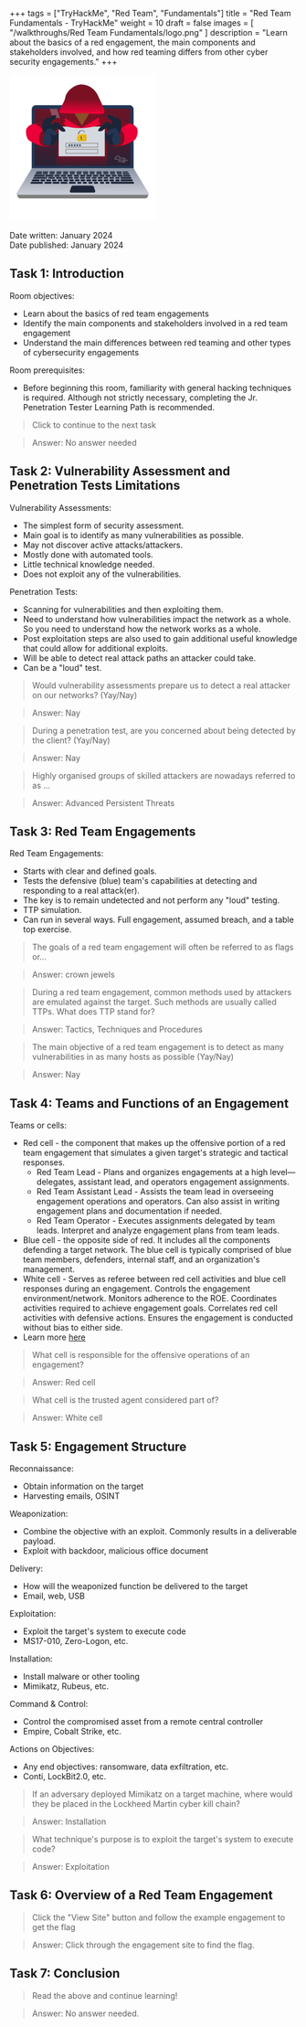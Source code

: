 +++
tags = ["TryHackMe", "Red Team", "Fundamentals"]
title = "Red Team Fundamentals - TryHackMe"
weight = 10
draft = false
images = [ "/walkthroughs/Red Team Fundamentals/logo.png" ]
description = "Learn about the basics of a red engagement, the main components and stakeholders involved, and how red teaming differs from other cyber security engagements."
+++

![Logo](logo.png)

Date written: January 2024      
Date published: January 2024

## Task 1: Introduction 

Room objectives:
- Learn about the basics of red team engagements
- Identify the main components and stakeholders involved in a red team engagement
- Understand the main differences between red teaming and other types of cybersecurity engagements

Room prerequisites:
- Before beginning this room, familiarity with general hacking techniques is required. Although not strictly necessary, completing the Jr. Penetration Tester Learning Path is recommended.

> Click to continue to the next task

> Answer: No answer needed

## Task 2: Vulnerability Assessment and Penetration Tests Limitations 

Vulnerability Assessments:
- The simplest form of security assessment.
- Main goal is to  identify as many vulnerabilities as possible.
- May not discover active attacks/attackers.
- Mostly done with automated tools.
- Little technical knowledge needed.
- Does not exploit any of the vulnerabilities. 

Penetration Tests:
- Scanning for vulnerabilities and then exploiting them.
- Need to understand how vulnerabilities impact the network as a whole. So you need to understand how the network works as a whole.
- Post exploitation steps are also used to gain additional useful knowledge that could allow for additional exploits. 
- Will be able to detect real attack paths an attacker could take. 
- Can be a "loud" test. 

> Would vulnerability assessments prepare us to detect a real attacker on our networks? (Yay/Nay)

> Answer: Nay

> During a penetration test, are you concerned about being detected by the client? (Yay/Nay)

> Answer: Nay

> Highly organised groups of skilled attackers are nowadays referred to as ...

> Answer: Advanced Persistent Threats

## Task 3: Red Team Engagements

Red Team Engagements:
- Starts with clear and defined goals.
- Tests the defensive (blue) team's capabilities at detecting and responding to a real attack(er).
- The key is to remain undetected and not perform any "loud" testing.
- TTP simulation. 
- Can run in several ways. Full engagement, assumed breach, and a table top exercise. 

> The goals of a red team engagement will often be referred to as flags or...

> Answer: crown jewels

> During a red team engagement, common methods used by attackers are emulated against the target. Such methods are usually called TTPs. What does TTP stand for?

> Answer: Tactics, Techniques and Procedures

> The main objective of a red team engagement is to detect as many vulnerabilities in as many hosts as possible (Yay/Nay)

> Answer: Nay


## Task 4: Teams and Functions of an Engagement 

Teams or cells:
- Red cell - the component that makes up the offensive portion of a red team engagement that simulates a given target's strategic and tactical responses.
    - Red Team Lead - Plans and organizes engagements at a high level—delegates, assistant lead, and operators engagement assignments.
    - Red Team Assistant Lead - Assists the team lead in overseeing engagement operations and operators. Can also assist in writing engagement plans and documentation if needed.
    - Red Team Operator - Executes assignments delegated by team leads. Interpret and analyze engagement plans from team leads.
- Blue cell - the opposite side of red. It includes all the components defending a target network. The blue cell is typically comprised of blue team members, defenders, internal staff, and an organization's management.
- White cell - Serves as referee between red cell activities and blue cell responses during an engagement. Controls the engagement environment/network. Monitors adherence to the ROE. Coordinates activities required to achieve engagement goals. Correlates red cell activities with defensive actions. Ensures the engagement is conducted without bias to either side.
- Learn more [here](https://redteam.guide/docs/definitions)



> What cell is responsible for the offensive operations of an engagement?

> Answer: Red cell

> What cell is the trusted agent considered part of?

> Answer: White cell

## Task 5: Engagement Structure 


Reconnaissance:
- Obtain information on the target
- Harvesting emails, OSINT

Weaponization:
- Combine the objective with an exploit. Commonly results in a deliverable payload.
- Exploit with backdoor, malicious office document

Delivery:
- How will the weaponized function be delivered to the target
- Email, web, USB

Exploitation:
- Exploit the target's system to execute code
- MS17-010, Zero-Logon, etc.

Installation:
- Install malware or other tooling 
- Mimikatz, Rubeus, etc.

Command & Control:
- Control the compromised asset from a remote central controller
- Empire, Cobalt Strike, etc.

Actions on Objectives:
- Any end objectives: ransomware, data exfiltration, etc.
- Conti, LockBit2.0, etc.

> If an adversary deployed Mimikatz on a target machine, where would they be placed in the Lockheed Martin cyber kill chain?

> Answer: Installation

> What technique's purpose is to exploit the target's system to execute code?

> Answer: Exploitation

## Task 6: Overview of a Red Team Engagement 


> Click the "View Site" button and follow the example engagement to get the flag 

> Answer: Click through the engagement site to find the flag. 

## Task 7: Conclusion 

> Read the above and continue learning!

> Answer: No answer needed.
